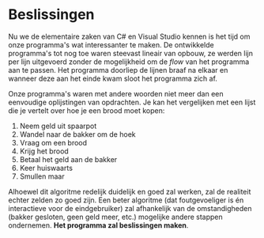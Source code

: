 # Beslissingen
Nu we de elementaire zaken van C# en Visual Studio kennen is het tijd om onze programma's wat interessanter te maken. De ontwikkelde programma's tot nog toe waren steevast lineair van opbouw, ze werden lijn per lijn uitgevoerd zonder de mogelijkheid om de *flow* van het programma aan te passen. Het programma doorliep de lijnen braaf na elkaar en wanneer deze aan het einde kwam sloot het programma zich af.

Onze programma's waren met andere woorden niet meer dan een eenvoudige oplijstingen van opdrachten. Je kan het vergelijken met een lijst die je vertelt over hoe je een brood moet kopen:
1. Neem geld uit spaarpot
2. Wandel naar de bakker om de hoek
3. Vraag om een brood
4. Krijg het brood
5. Betaal het geld aan de bakker
6. Keer huiswaarts
7. Smullen maar


Alhoewel dit algoritme redelijk duidelijk en goed zal werken, zal de realiteit echter zelden zo goed zijn. Een beter algoritme (dat foutgevoeliger is én interactieve voor de eindgebruiker) zal afhankelijk van de omstandigheden (bakker gesloten, geen geld meer, etc.) mogelijke andere stappen ondernemen. **Het programma zal beslissingen maken**.


